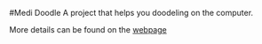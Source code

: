 #Medi Doodle
A project that helps you doodeling on the computer.

More details can be found on the [webpage](http://fez.world/doodeling.php)
